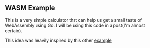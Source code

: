 ## WASM Example

This is a very simple calculator that can help us get a small taste of WebAssembly using Go.
I will be using this code in a post(I'm almost certain).

This idea was heavily inspired by this other [example](https://www.youtube.com/watch?v=4kBvvk2Bzis)